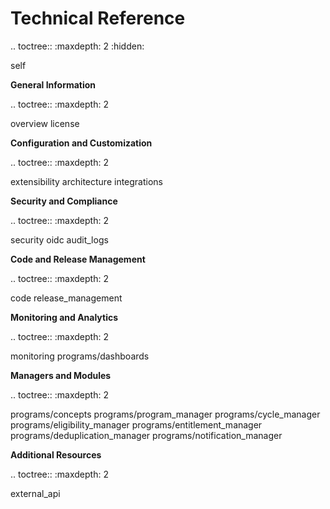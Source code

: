 # Technical Reference

.. toctree::
:maxdepth: 2
:hidden:

self

**General Information**

.. toctree::
:maxdepth: 2

overview
license

**Configuration and Customization**

.. toctree::
:maxdepth: 2

extensibility
architecture
integrations

**Security and Compliance**

.. toctree::
:maxdepth: 2

security
oidc
audit_logs

**Code and Release Management**

.. toctree::
:maxdepth: 2

code
release_management

**Monitoring and Analytics**

.. toctree::
:maxdepth: 2

monitoring
programs/dashboards

**Managers and Modules**

.. toctree::
:maxdepth: 2

programs/concepts
programs/program_manager
programs/cycle_manager
programs/eligibility_manager
programs/entitlement_manager
programs/deduplication_manager
programs/notification_manager

**Additional Resources**

.. toctree::
:maxdepth: 2

external_api
